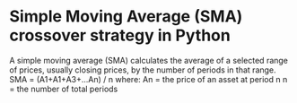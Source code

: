 <h1>Simple Moving Average (SMA) crossover strategy in Python</h1>
<p1>
  A simple moving average (SMA) calculates the average of a selected range of prices, usually closing prices, by the number of periods in that range.
  <p1>
    SMA = (A1+A1+A3+...An) / n
    where:
      An = the price of an asset at period n
      n = the number of total periods
  </p1>
</p1>
